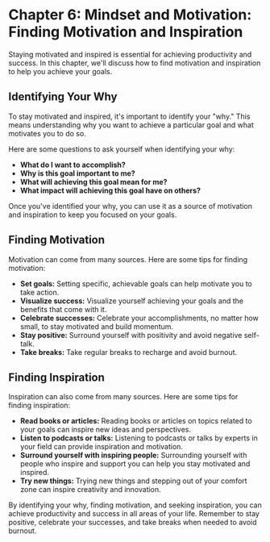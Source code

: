 Chapter 6: Mindset and Motivation: Finding Motivation and Inspiration
=====================================================================

Staying motivated and inspired is essential for achieving productivity and success. In this chapter, we'll discuss how to find motivation and inspiration to help you achieve your goals.

Identifying Your Why
--------------------

To stay motivated and inspired, it's important to identify your "why." This means understanding why you want to achieve a particular goal and what motivates you to do so.

Here are some questions to ask yourself when identifying your why:

* **What do I want to accomplish?**
* **Why is this goal important to me?**
* **What will achieving this goal mean for me?**
* **What impact will achieving this goal have on others?**

Once you've identified your why, you can use it as a source of motivation and inspiration to keep you focused on your goals.

Finding Motivation
------------------

Motivation can come from many sources. Here are some tips for finding motivation:

* **Set goals:** Setting specific, achievable goals can help motivate you to take action.
* **Visualize success:** Visualize yourself achieving your goals and the benefits that come with it.
* **Celebrate successes:** Celebrate your accomplishments, no matter how small, to stay motivated and build momentum.
* **Stay positive:** Surround yourself with positivity and avoid negative self-talk.
* **Take breaks:** Take regular breaks to recharge and avoid burnout.

Finding Inspiration
-------------------

Inspiration can also come from many sources. Here are some tips for finding inspiration:

* **Read books or articles:** Reading books or articles on topics related to your goals can inspire new ideas and perspectives.
* **Listen to podcasts or talks:** Listening to podcasts or talks by experts in your field can provide inspiration and motivation.
* **Surround yourself with inspiring people:** Surrounding yourself with people who inspire and support you can help you stay motivated and inspired.
* **Try new things:** Trying new things and stepping out of your comfort zone can inspire creativity and innovation.

By identifying your why, finding motivation, and seeking inspiration, you can achieve productivity and success in all areas of your life. Remember to stay positive, celebrate your successes, and take breaks when needed to avoid burnout.
